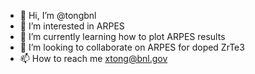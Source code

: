 - 👋 Hi, I’m @tongbnl
- 👀 I’m interested in ARPES
- 🌱 I’m currently learning how to plot ARPES results 
- 💞️ I’m looking to collaborate on ARPES for doped ZrTe3 
- 📫 How to reach me xtong@bnl.gov

<!---
tongbnl/tongbnl is a ✨ special ✨ repository because its `README.md` (this file) appears on your GitHub profile.
You can click the Preview link to take a look at your changes.
--->
